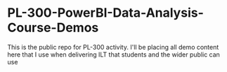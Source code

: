 # PL-300-PowerBI-Data-Analysis-Course-Demos
This is the public repo for PL-300 activity. I'll be placing all demo content here that I use when delivering ILT that students and the wider public can use
